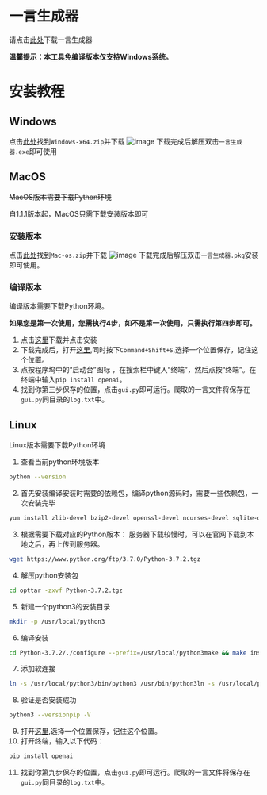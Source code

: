 # 一言生成器
请点击[此处](https://github.com/haloged/get_hitokoto/releases)下载一言生成器

**温馨提示：本工具免编译版本仅支持Windows系统。**

# 安装教程
## Windows
点击[此处](https://github.com/haloged/get_hitokoto/releases)找到`Windows-x64.zip`并下载
![image](https://github.com/haloged/get_hitokoto/assets/101408211/6995edc6-7a72-446e-95d8-98957f747068)
下载完成后解压双击`一言生成器.exe`即可使用

## MacOS
~~MacOS版本需要下载Python环境~~

自1.1.1版本起，MacOS只需下载安装版本即可
### 安装版本
点击[此处](https://github.com/haloged/get_hitokoto/releases)找到`Mac-os.zip`并下载
![image](https://github.com/haloged/get_hitokoto/assets/101408211/ccab7fa8-7b2c-4814-bd11-aabd4a358eca)
下载完成后解压双击`一言生成器.pkg`安装即可使用。

### 编译版本
编译版本需要下载Python环境。

**如果您是第一次使用，您需执行4步，如不是第一次使用，只需执行第四步即可。**
1. 点击[这里](https://www.python.org/ftp/python/3.8.3/python-3.8.3-macosx10.9.pkg)下载并点击安装
2. 下载完成后，打开[这里](https://github.com/haloged/get_hitokoto/blob/main/gui.py),同时按下`Command+Shift+S`,选择一个位置保存，记住这个位置。
3. 点按程序坞中的“启动台”图标 ，在搜索栏中键入“终端”，然后点按“终端”。在终端中输入`pip install openai`。
4. 找到你第三步保存的位置，点击`gui.py`即可运行。爬取的一言文件将保存在`gui.py`同目录的`log.txt`中。
## Linux
Linux版本需要下载Python环境
1. 查看当前python环境版本
```sh
python --version
```
2. 首先安装编译安装时需要的依赖包，编译python源码时，需要一些依赖包，一次安装完毕
```sh
yum install zlib-devel bzip2-devel openssl-devel ncurses-devel sqlite-devel readline-devel tk-devel gcc make libffi-devel
```
3. 根据需要下载对应的Python版本：
服务器下载较慢时，可以在官网下载到本地之后，再上传到服务器。
```sh
wget https://www.python.org/ftp/3.7.0/Python-3.7.2.tgz
```
4. 解压python安装包
```sh
cd opttar -zxvf Python-3.7.2.tgz
```
5. 新建一个python3的安装目录
```sh
mkdir -p /usr/local/python3
```
6. 编译安装
```sh
cd Python-3.7.2/./configure --prefix=/usr/local/python3make && make install
```
7. 添加软连接
```sh
ln -s /usr/local/python3/bin/python3 /usr/bin/python3ln -s /usr/local/python3/bin/pip3 /usr/bin/pip3
```
8. 验证是否安装成功
```sh
python3 --versionpip -V
```
9. 打开[这里](https://github.com/haloged/get_hitokoto/blob/main/gui.py),选择一个位置保存，记住这个位置。
10. 打开终端，输入以下代码：
```sh
pip install openai
```
11. 找到你第九步保存的位置，点击`gui.py`即可运行。爬取的一言文件将保存在`gui.py`同目录的`log.txt`中。
